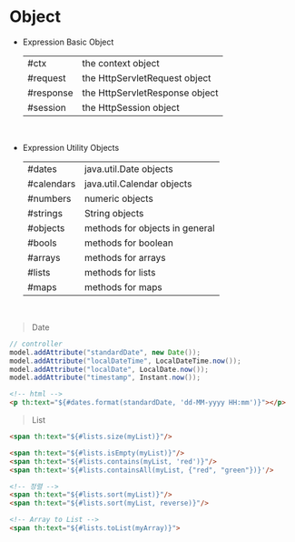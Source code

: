Object
===
- Expression Basic Object

  |||
  |:---|:---|
  |#ctx|the context object
  |#request|the HttpServletRequest object
  |#response|the HttpServletResponse object
  |#session|the HttpSession object

<br/>

- Expression Utility Objects

  |||
  |:---|:---|
  |#dates|java.util.Date objects
  |#calendars|java.util.Calendar objects
  |#numbers|numeric objects
  |#strings|String objects
  |#objects|methods for objects in general
  |#bools|methods for boolean
  |#arrays|methods for arrays
  |#lists|methods for lists
  |#maps|methods for maps

<br/>

> Date

```java
// controller
model.addAttribute("standardDate", new Date());
model.addAttribute("localDateTime", LocalDateTime.now());
model.addAttribute("localDate", LocalDate.now());
model.addAttribute("timestamp", Instant.now());
```

```html
<!-- html -->
<p th:text="${#dates.format(standardDate, 'dd-MM-yyyy HH:mm')}"></p>
```

> List

```html
<span th:text="${#lists.size(myList)}"/>

<span th:text="${#lists.isEmpty(myList)}"/>
<span th:text="${#lists.contains(myList, 'red')}"/>
<span th:text='${#lists.containsAll(myList, {"red", "green"})}'/>

<!-- 정렬 -->
<span th:text="${#lists.sort(myList)}"/>
<span th:text="${#lists.sort(myList, reverse)}"/>

<!-- Array to List -->
<span th:text="${#lists.toList(myArray)}">
```
